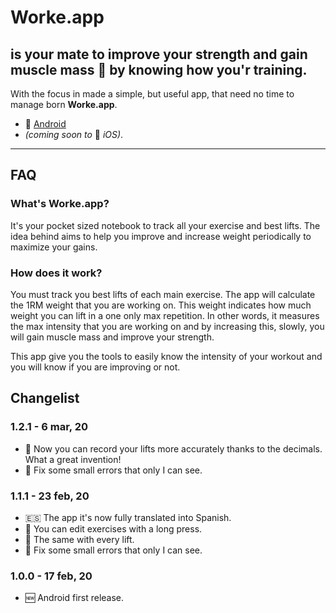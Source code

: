 # Worke.app
## is your mate to improve your strength and gain muscle mass 💪 by knowing how you'r training.
With the focus in made a simple, but useful app, that need no time to manage born **Worke.app**.

- 🤖 [Android](https://play.google.com/store/apps/details?id=app.phalcon.worke_app)
- *(coming soon to* 🍎 *iOS)*.

---

## FAQ
### What's Worke.app?
It's your pocket sized notebook to track all your exercise and best lifts. The idea behind aims to help you improve and increase weight periodically to maximize your gains.

### How does it work?
You must track you best lifts of each main exercise. The app will calculate the 1RM weight that you are working on. This weight indicates how much weight you can lift in a one only max repetition. In other words, it measures the max intensity that you are working on and by increasing this, slowly, you will gain muscle mass and improve your strength.

This app give you the tools to easily know the intensity of your workout and you will know if you are improving or not.

## Changelist
### 1.2.1 - 6 mar, 20
- 💪 Now you can record your lifts more accurately thanks to the decimals. What a great invention!
- 🐛 Fix some small errors that only I can see.

### 1.1.1 - 23 feb, 20
- 🇪🇸 The app it's now fully translated into Spanish.
- 📝 You can edit exercises with a long press.
- 📝 The same with every lift.
- 🐛 Fix some small errors that only I can see.

### 1.0.0 - 17 feb, 20
- 🆕 Android first release. 
